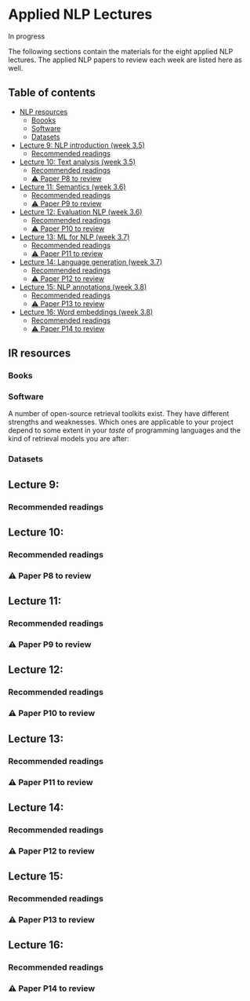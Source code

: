 # Applied NLP Lectures <!-- omit in toc -->
In progress

The following sections contain the materials for the eight applied NLP lectures. The applied NLP papers to review each week are listed here as well.

## Table of contents <!-- omit in toc -->

- [NLP resources](#ir-resources)
  - [Boooks](#boooks)
  - [Software](#software)
  - [Datasets](#datasets)
- [Lecture 9: NLP introduction (week 3.5)](#lecture-9)
  - [Recommended readings](#recommended-readings)
- [Lecture 10: Text analysis  (week 3.5)](#lecture-10)
  - [Recommended readings](#recommended-readings)
  - [:warning: Paper P8 to review](#warning-paper-p8-to-review)
- [Lecture 11: Semantics (week 3.6)](#lecture-11)
  - [Recommended readings](#recommended-readings)
  - [:warning: Paper P9 to review](#warning-paper-p9-to-review)
- [Lecture 12: Evaluation NLP (week 3.6)](#lecture-12)
  - [Recommended readings](#recommended-readings)
  - [:warning: Paper P10 to review](#warning-paper-p10-to-review)
- [Lecture 13: ML for NLP (week 3.7)](#lecture-13-interactive-ir-week-33)
  - [Recommended readings](#recommended-readings)
  - [:warning: Paper P11 to review](#warning-paper-p11-to-review)
- [Lecture 14: Language generation  (week 3.7)](#lecture-14)
  - [Recommended readings](#recommended-readings)
  - [:warning: Paper P12 to review](#warning-paper-p12-to-review)
- [Lecture 15: NLP annotations (week 3.8)](#lecture-15)
  - [Recommended readings](#recommended-readings)
  - [:warning: Paper P13 to review](#warning-paper-p13-to-review)
- [Lecture 16: Word embeddings (week 3.8)](#lecture-16)
  - [Recommended readings](#recommended-readings)
  - [:warning: Paper P14 to review](#warning-paper-p14-to-review)

## IR resources

### Books


### Software

A number of open-source retrieval toolkits exist. They have different strengths and weaknesses. Which ones are applicable to your project depend to some extent in your *taste* of programming languages and the kind of retrieval models you are after:


### Datasets



## Lecture 9: 

### Recommended readings


## Lecture 10: 

### Recommended readings

### :warning: Paper P8 to review


## Lecture 11: 

### Recommended readings


### :warning: Paper P9 to review


## Lecture 12:


### Recommended readings

### :warning: Paper P10 to review

## Lecture 13: 

### Recommended readings


### :warning: Paper P11 to review




## Lecture 14: 

### Recommended readings


### :warning: Paper P12 to review



## Lecture 15: 

### Recommended readings


### :warning: Paper P13 to review

## Lecture 16: 

### Recommended readings


### :warning: Paper P14 to review


